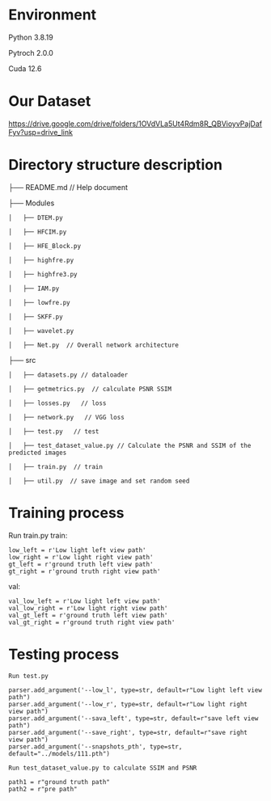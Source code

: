 # Environment
Python 3.8.19

Pytroch 2.0.0

Cuda 12.6

# Our Dataset
https://drive.google.com/drive/folders/1OVdVLa5Ut4Rdm8R_QBVioyvPajDafFyv?usp=drive_link

# Directory structure description
├── README.md // Help document

├── Modules

```
│   ├── DTEM.py

│   ├── HFCIM.py

│   ├── HFE_Block.py

│   ├── highfre.py

│   ├── highfre3.py

│   ├── IAM.py

│   ├── lowfre.py

│   ├── SKFF.py

│   ├── wavelet.py

│   ├── Net.py  // Overall network architecture
```
├── src
```
│   ├── datasets.py // dataloader

│   ├── getmetrics.py  // calculate PSNR SSIM

│   ├── losses.py   // loss

│   ├── network.py   // VGG loss

│   ├── test.py   // test

│   ├── test_dataset_value.py // Calculate the PSNR and SSIM of the predicted images

│   ├── train.py  // train

│   ├── util.py  // save image and set random seed
```
# Training process
Run train.py train:
```
low_left = r'Low light left view path'
low_right = r'Low light right view path'
gt_left = r'ground truth left view path'
gt_right = r'ground truth right view path'
```
val:
```
val_low_left = r'Low light left view path'
val_low_right = r'Low light right view path'
val_gt_left = r'ground truth left view path'
val_gt_right = r'ground truth right view path'
```
# Testing process
```
Run test.py

parser.add_argument('--low_l', type=str, default=r"Low light left view path")
parser.add_argument('--low_r', type=str, default=r"Low light right view path")
parser.add_argument('--sava_left', type=str, default=r"save left view path")
parser.add_argument('--save_right', type=str, default=r"save right view path")
parser.add_argument('--snapshots_pth', type=str, default="../models/111.pth")

Run test_dataset_value.py to calculate SSIM and PSNR

path1 = r"ground truth path"
path2 = r"pre path"
```
